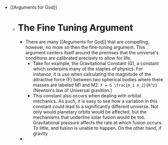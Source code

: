 - [[Arguments for God]]
	- # The Fine Tuning Argument
		- There are many [[Arguments for God]] that are compelling, however, no more so then the fine-tuning argument. This argument centers itself around the premises that the universe's conditions  are calibrated precisely to allow for life.
			- Take for example, the Gravitational Constant (G), a constant which underpins many of the staples of physics. For instance, it is use when calculating the magnitude of the attractive force (F) between two spherical bodies  where there masses are labeled M1 and M2. ` F = G \frac{m_1 m_2}{R^2} ` (Newton's law of Universal gravition.)
			- This constant also occurs when dealing with orbital mechanics. As such, it is easy to see how a variation in this constant could lead to a significantly different universe. Not only would planetary orbits would be affected, but the mechanisms that underline solar fusion would be too. Gravitational pressure affects the rate at which fusion occurs. To little, and fusion is unable to happen.  On the other hand, if gravity
		-